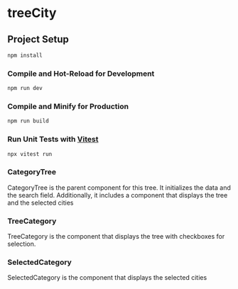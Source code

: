 # treeCity
## Project Setup

```sh
npm install
```

### Compile and Hot-Reload for Development

```sh
npm run dev
```

### Compile and Minify for Production

```sh
npm run build
```

### Run Unit Tests with [Vitest](https://vitest.dev/)

```sh
npx vitest run
```
### CategoryTree
CategoryTree is the parent component for this tree. It initializes the data and the search field. Additionally, it includes a component that displays the tree and the selected cities

### TreeCategory
TreeCategory is the component that displays the tree with checkboxes for selection.

### SelectedCategory
SelectedCategory is the component that displays the selected cities